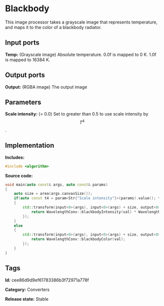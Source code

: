 # Blackbody

This image processor takes a grayscale image that represents temperature, and maps it to the color of a blackbody radiator.

## Input ports

__Temp:__ (Grayscale image) Absolute temperature. 0.0f is mapped to 0 K. 1.0f is mapped to 16384 K.

## Output ports

__Output:__ (RGBA image) The output image

## Parameters

__Scale intensity:__ (= 0.0) Set to greater than 0.5 to use scale intensity by $$T^4$$.

## Implementation

__Includes:__ 

```c++
#include <algorithm>
```

__Source code:__ 

```c++
void main(auto const& args, auto const& params)
{
	auto size = area(args.canvasSize());
	if(auto const t4 = param<Str{"Scale intensity"}>(params).value(); t4 >= 0.5f)
	{
		std::transform(input<0>(args), input<0>(args) + size, output<0>(args), [](auto const val) {
			return WavelengthConv::blackbodyIntensity(val) * WavelengthConv::blackbodyColor(val);
		});
	}
	else
	{
		std::transform(input<0>(args), input<0>(args) + size, output<0>(args), [](auto const val) {
			return WavelengthConv::blackbodyColor(val);
		});
	}
}
```

## Tags

__Id:__ cee86d9d9ef61783386b3f72971a778f

__Category:__ Converters

__Release state:__ Stable